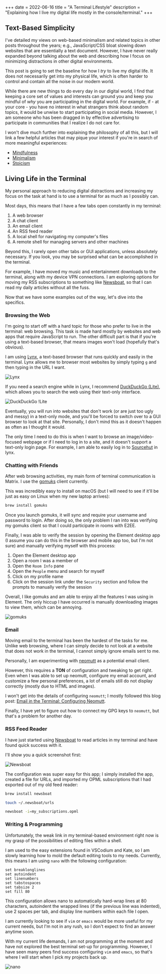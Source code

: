 +++
date = 2022-06-16
title = "A Terminal Lifestyle"
description = "Explaining how I live my digital life mostly in the console/terminal."
+++

## Text-Based Simplicity

I've detailed my views on web-based minimalism and related topics in
other posts throughout the years; e.g., JavaScript/CSS bloat slowing
down websites that are essentially a text document. However, I have
never really expanded beyond talking about the web and describing how I
focus on minimizing distractions in other digital environments.

This post is going to set the baseline for how I *try* to live my
digital life. It does not necessarily get into my physical life, which
is often harder to control and contain all the noise in our modern
world.

While there are new things to do every day in our digital world, I find
that keeping a core set of values and interests can ground you and keep
you mindful of *why* you are participating in the digital world. For
example, if - at your core - you have no interest in what strangers
think about random topics, it would be unwise to start participating in
social media. However, I am someone who has been dragged in by effective
advertising to participate in communities that I realize I do not care
for.

I won't dive much further into explaining the philosophy of all this,
but I will link a few helpful articles that may pique your interest if
you're in search of more meaningful experiences:

-   [Mindfulness](https://en.wikipedia.org/wiki/Mindfulness)
-   [Minimalism](https://en.wikipedia.org/wiki/Minimalism)
-   [Stoicism](https://en.wikipedia.org/wiki/Stoicism)

## Living Life in the Terminal

My personal approach to reducing digital distractions and increasing my
focus on the task at hand is to use a terminal for as much as I possibly
can.

Most days, this means that I have a few tabs open constantly in my
terminal:

1.  A web browser
2.  A chat client
3.  An email client
4.  An RSS feed reader
5.  A local shell for navigating my computer's files
6.  A remote shell for managing servers and other machines

Beyond this, I rarely open other tabs or GUI applications, unless
absolutely necessary. If you look, you may be surprised what can be
accomplished in the terminal.

For example, I have moved my music and entertainment downloads to the
terminal, along with my device VPN connections. I am exploring options
for moving my RSS subscriptions to something like
[Newsboat](https://newsboat.org/), so that I can read my daily articles
without all the fuss.

Now that we have some examples out of the way, let's dive into the
specifics.

### Browsing the Web

I'm going to start off with a hard topic for those who prefer to live
in the terminal: web browsing. This task is made hard mostly by websites
and web apps that require JavaScript to run. The other difficult part is
that if you're using a text-based browser, that means images won't
load (hopefully that's obvious).

I am using [Lynx](https://lynx.invisible-island.net), a text-based
browser that runs quickly and easily in the terminal. Lynx allows me to
browser most websites by simply typing `g` and then typing in
the URL I want.

![Lynx](https://img.cleberg.net/blog/20220616-terminal-lifestyle/lynx.png)

If you need a search engine while in Lynx, I recommend [DuckDuckGo
(Lite)](https://lite.duckduckgo.com/lite/), which allows you to search
the web using their text-only interface.

![DuckDuckGo
!Lite](https://img.cleberg.net/blog/20220616-terminal-lifestyle/ddg.png)

Eventually, you will run into websites that don't work (or are just too
ugly and messy) in a text-only mode, and you'll be forced to switch
over to a GUI browser to look at that site. Personally, I don't mind
this as it doesn't happen as often as I thought it would.

The only time I need to do this is when I want to browse an
image/video-focused webpage or if I need to log in to a site, and it
doesn't support a text-only login page. For example, I am able to
easily log in to [Sourcehut](https://sr.ht) in lynx.

### Chatting with Friends

After web browsing activities, my main form of terminal communication is
Matrix. I use the [gomuks](https://docs.mau.fi/gomuks/) client
currently.

This was incredibly easy to install on macOS (but I will need to see if
it'll be just as easy on Linux when my new laptop arrives):

```sh
brew install gomuks
```

Once you launch gomuks, it will sync and require your username and
password to login. After doing so, the only problem I ran into was
verifying my gomuks client so that I could participate in rooms with
E2EE.

Finally, I was able to verify the session by opening the Element desktop
app (I assume you can do this in the browser and mobile app too, but
I'm not sure) and manually verifying myself with this process:

1.  Open the Element desktop app
2.  Open a room I was a member of
3.  Open the `Room Info` pane
4.  Open the `People` menu and search for myself
5.  Click on my profile name
6.  Click on the session link under the `Security` section
    and follow the prompts to manually verify the session

Overall, I like gomuks and am able to enjoy all the features I was using
in Element. The only hiccup I have occurred is manually downloading
images to view them, which can be annoying.

![gomuks](https://img.cleberg.net/blog/20220616-terminal-lifestyle/gomuks.png)

### Email

Moving email to the terminal has been the hardest of the tasks for me.
Unlike web browsing, where I can simply decide to not look at a website
that does not work in the terminal, I cannot simply ignore emails sent
to me.

Personally, I am experimenting with [neomutt](https://neomutt.org/) as a
potential email client.

However, this requires a **TON** of configuration and tweaking to get
right. Even when I was able to set up neomutt, configure my email
account, and customize a few personal preferences, a lot of emails still
do not display correctly (mostly due to HTML and images).

I won't get into the details of configuring `neomutt`; I
mostly followed this blog post: [Email in the Terminal: Configuring
Neomutt](https://gideonwolfe.com/posts/workflow/neomutt/intro/).

Finally, I have yet to figure out how to connect my GPG keys to
`neomutt`, but that's a problem for another day.

### RSS Feed Reader

I have just started using [Newsboat](https://newsboat.org/) to read
articles in my terminal and have found quick success with it.

I'll show you a quick screenshot first:

![Newsboat](https://img.cleberg.net/blog/20220616-terminal-lifestyle/newsboat.png)

The configuration was super easy for this app; I simply installed the
app, created a file for URLs, and imported my OPML subscriptions that I
had exported out of my old feed reader:

```sh
brew install newsboat
```

```sh
touch ~/.newsboat/urls
```

```sh
newsboat -i=my_subscriptions.opml
```

### Writing & Programming

Unfortunately, the weak link in my terminal-based environment right now
is my grasp of the possibilities of editing files within a shell.

I am used to the easy extensions found in VSCodium and Kate, so I am
slowly learning how to mold the default editing tools to my needs.
Currently, this means I am using `nano` with the following
configuration:

```config
set breaklonglines
set autoindent
set linenumbers
set tabstospaces
set tabsize 2
set fill 80
```

This configuration allows nano to automatically hard-wrap lines at 80
characters, autoindent the wrapped lines (if the previous line was
indented), use 2 spaces per tab, and display line numbers within each
file I open.

I am currently looking to see if `vim` or `emacs`
would be more useful for my current needs, but I'm not in any rush, so
I don't expect to find an answer anytime soon.

With my current life demands, I am not programming at the moment and
have not explored the best terminal set-up for programming. However, I
have seen many peers find success configuring `vim` and
`emacs`, so that's where I will start when I pick my
projects back up.

![nano](https://img.cleberg.net/blog/20220616-terminal-lifestyle/nano.png)
